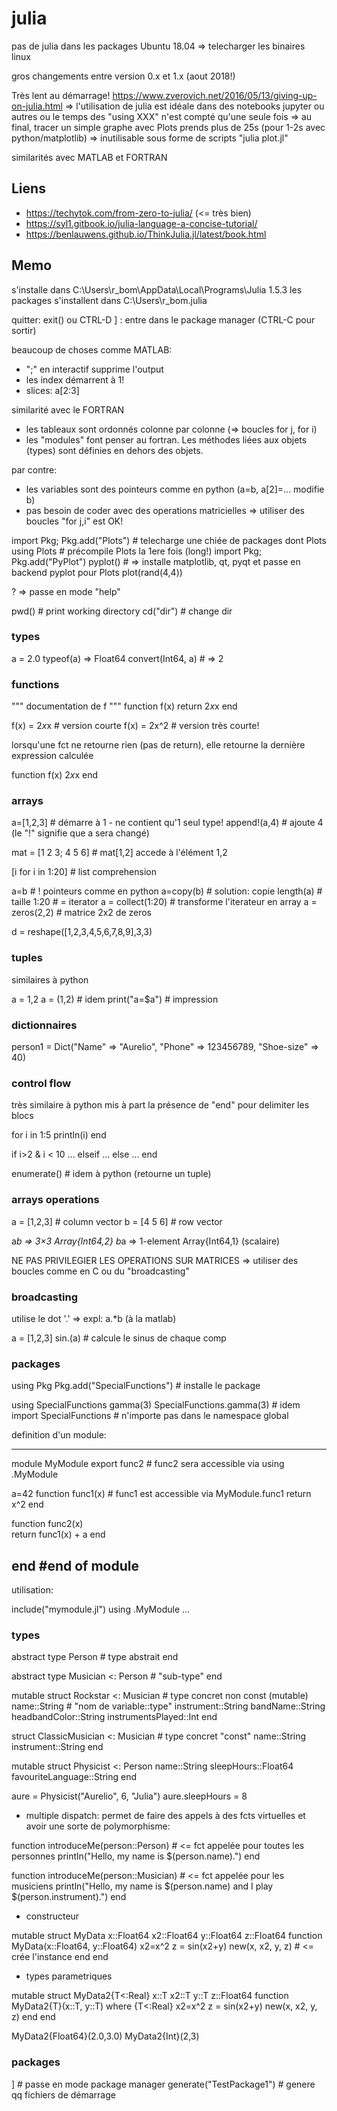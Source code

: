 # julia

pas de julia dans les packages Ubuntu 18.04 => telecharger les binaires linux

gros changements entre version 0.x et 1.x (aout 2018!)

Très lent au démarrage!
https://www.zverovich.net/2016/05/13/giving-up-on-julia.html
=> l'utilisation de julia est idéale dans des notebooks jupyter ou autres 
   ou le temps des "using XXX" n'est compté qu'une seule fois
=> au final, tracer un simple graphe avec Plots prends plus de 25s
   (pour 1-2s avec python/matplotlib)
=> inutilisable sous forme de scripts "julia plot.jl"

similarités avec MATLAB et FORTRAN

## Liens

* https://techytok.com/from-zero-to-julia/ (<= très bien)
* https://syl1.gitbook.io/julia-language-a-concise-tutorial/
* https://benlauwens.github.io/ThinkJulia.jl/latest/book.html


## Memo

s'installe dans C:\Users\r_bom\AppData\Local\Programs\Julia 1.5.3
les packages s'installent dans C:\Users\r_bom\.julia

quitter: exit() ou CTRL-D
]      : entre dans le package manager (CTRL-C pour sortir)

beaucoup de choses comme MATLAB:
- ";" en interactif supprime l'output
- les index démarrent à 1!
- slices: a[2:3]

similarité avec le FORTRAN
- les tableaux sont ordonnés colonne par colonne (=> boucles for j, for i)
- les "modules" font penser au fortran. Les méthodes liées aux objets (types)
  sont définies en dehors des objets. 

par contre:
- les variables sont des pointeurs comme en python (a=b, a[2]=... modifie b) 
- pas besoin de coder avec des operations matricielles => utiliser des boucles "for j,i" est OK!

import Pkg; Pkg.add("Plots") # telecharge une chiée de packages dont Plots
using Plots                  # précompile Plots la 1ere fois (long!)
import Pkg; Pkg.add("PyPlot") 
pyplot()                      # => installe matplotlib, qt, pyqt et passe en backend pyplot pour Plots
plot(rand(4,4))


?   => passe en mode "help"



pwd()       # print working directory
cd("dir")   # change dir


### types

a = 2.0
typeof(a)    => Float64
convert(Int64, a)    # => 2

### functions

"""
documentation de f
"""
function f(x)
    return 2*x*x
end

f(x) = 2*x*x   # version courte
f(x) = 2x^2    # version très courte!

lorsqu'une fct ne retourne rien (pas de return), elle retourne
la dernière expression calculée 

function f(x)
    2*x*x
end


### arrays

a=[1,2,3]  # démarre à 1 - ne contient qu'1 seul type!
append!(a,4)   # ajoute 4 (le "!" signifie que a sera changé)

mat = [1 2 3; 4 5 6]   # mat[1,2] accede à l'élément 1,2

[i for i in 1:20]    # list comprehension

a=b         # ! pointeurs comme en python
a=copy(b)   # solution: copie
length(a)   # taille
1:20        # = iterator
a = collect(1:20) # transforme l'iterateur en array
a = zeros(2,2)  # matrice 2x2 de zeros

d = reshape([1,2,3,4,5,6,7,8,9],3,3)


### tuples

similaires à python

a = 1,2
a = (1,2)        # idem
print("a=$a")    # impression

### dictionnaires

person1 = Dict("Name" => "Aurelio", "Phone" => 123456789, "Shoe-size" => 40)

### control flow

très similaire à python mis à part la présence de "end" pour delimiter les blocs

for i in 1:5
   println(i)
end

if i>2 & i < 10
   ...
elseif
   ...
else
   ...
end


enumerate() # idem à python (retourne un tuple)

### arrays operations

a = [1,2,3]  # column vector
b = [4 5 6]  # row vector

a*b => 3×3 Array{Int64,2}
b*a => 1-element Array{Int64,1} (scalaire)

NE PAS PRIVILEGIER LES OPERATIONS SUR MATRICES 
 => utiliser des boucles comme en C ou du "broadcasting"

### broadcasting

utilise le dot '.'  => expl: a.*b    (à la matlab)

a = [1,2,3]
sin.(a)          # calcule le sinus de chaque comp 


### packages

using Pkg
Pkg.add("SpecialFunctions")  # installe le package


using SpecialFunctions
gamma(3)
SpecialFunctions.gamma(3)     # idem
import SpecialFunctions       # n'importe pas dans le namespace global

definition d'un module:

------------------------
module MyModule
export func2             # func2 sera accessible via using .MyModule

a=42
function func1(x)        # func1 est accessible via MyModule.func1
    return x^2
end

function func2(x)       
    return func1(x) + a
end

end #end of module
------------------------

utilisation:

include("mymodule.jl")
using .MyModule
...

### types



abstract type Person   # type abstrait
end

abstract type Musician <: Person    # "sub-type"
end

mutable struct Rockstar <: Musician   # type concret non const (mutable)
	name::String                       # "nom de variable::type"
	instrument::String
	bandName::String
	headbandColor::String
	instrumentsPlayed::Int
end

struct ClassicMusician <: Musician   # type concret "const"
	name::String
	instrument::String
end

mutable struct Physicist <: Person
	name::String
	sleepHours::Float64
	favouriteLanguage::String
end

aure = Physicist("Aurelio", 6, "Julia")
aure.sleepHours = 8


* multiple dispatch: permet de faire des appels à des fcts virtuelles
et avoir une sorte de polymorphisme:

function introduceMe(person::Person)   # <= fct appelée pour toutes les personnes
    println("Hello, my name is $(person.name).")
end

function introduceMe(person::Musician)   # <= fct appelée pour les musiciens
    println("Hello, my name is $(person.name) and I play $(person.instrument).")
end

* constructeur

mutable struct MyData
	x::Float64
	x2::Float64
	y::Float64
	z::Float64
	function MyData(x::Float64, y::Float64)
		x2=x^2
		z = sin(x2+y)
		new(x, x2, y, z)  # <= crée l'instance
	end
end

* types parametriques

mutable struct MyData2{T<:Real}
	x::T
	x2::T
	y::T
	z::Float64
	function MyData2{T}(x::T, y::T) where {T<:Real}
		x2=x^2
		z = sin(x2+y)
		new(x, x2, y, z)
	end
end

MyData2{Float64}(2.0,3.0)
MyData2{Int}(2,3)

### packages

]                           # passe en mode package manager
generate("TestPackage1")    # genere qq fichiers de démarrage


